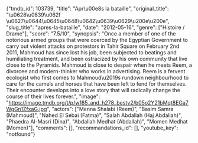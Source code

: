 {"tmdb_id": 103739, "title": "Apr\u00e8s la bataille", "original_title": "\u0628\u0639\u062f \u0627\u0644\u0645\u0648\u0642\u0639\u0629\u200e\u200e", "slug_title": "apres-la-bataille", "date": "2012-05-16", "genre": ["Histoire / Drame"], "score": "7.5/10", "synopsis": "Once a member of one of the notorious armed groups that were coerced by the Egyptian Government to carry out violent attacks on protestors in Tahir Square on February 2nd 2011, Mahmoud has since lost his job, been subjected to beatings and humiliating treatment, and been ostracized by his own community that live close to the Pyramids. Mahmoud is close to despair when he meets Reem, a divorcee and modern-thinker who works in advertising. Reem is a fervent ecologist who first comes to Mahmoud\u2019s rundown neighbourhood to care for the camels and horses that have been left to fend for themselves. Their encounter develops into a love story that will radically change the course of their lives forever.", "image": "https://image.tmdb.org/t/p/w185_and_h278_bestv2/b05o2Y21bMqt8EGa7WgGn1ZfxaG.jpg", "actors": ["Menna Shalabi (Reem)", "Basim Samra (Mahmoud)", "Nahed El Sebai (Fatma)", "Salah Abdallah (Haj Abdallah)", "Phaedra Al-Masri (Dina)", "Abdallah Medhat (Abdallah)", "Momen Medhat (Momen)"], "comments": [], "recommandations_id": [], "youtube_key": "notfound"}